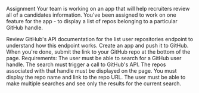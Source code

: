 Assignment
Your team is working on an app that will help recruiters review all of a candidates information. You've been assigned to work on one feature for the app - to display a list of repos belonging to a particular GitHub handle.

Review GitHub's API documentation for the list user repositories endpoint to understand how this endpoint works.
Create an app and push it to GitHub.
When you're done, submit the link to your GitHub repo at the bottom of the page.
Requirements:
The user must be able to search for a GitHub user handle.
The search must trigger a call to GitHub's API.
The repos associated with that handle must be displayed on the page.
You must display the repo name and link to the repo URL.
The user must be able to make multiple searches and see only the results for the current search.